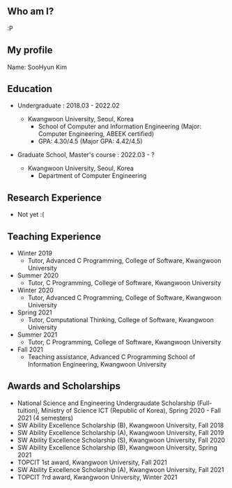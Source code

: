## Who am I?
:P

## My profile
Name: SooHyun Kim

## Education
- Undergraduate : 2018.03 - 2022.02
  - Kwangwoon University, Seoul, Korea
    - School of Computer and Information Engineering (Major: Computer Engineering, ABEEK certified)
    - GPA: 4.30/4.5 (Major GPA: 4.42/4.5)

- Graduate School, Master's course : 2022.03 - ?
  - Kwangwoon University, Seoul, Korea
    - Department of Computer Engineering

## Research Experience
- Not yet :(

## Teaching Experience
- Winter 2019
  - Tutor, Advanced C Programming, College of Software, Kwangwoon University
- Summer 2020
  - Tutor, C Programming, College of Software, Kwangwoon University
- Winter 2020
  - Tutor, Advanced C Programming, College of Software, Kwangwoon University
- Spring 2021
  - Tutor, Computational Thinking, College of Software, Kwangwoon University
- Summer 2021
  - Tutor, C Programming, College of Software, Kwangwoon University
- Fall 2021
  - Teaching assistance, Advanced C Programming School of Information Engineering, Kwangwoon University

## Awards and Scholarships
- National Science and Engineering Undergraudate Scholarship (Full-tuition), Ministry of Science ICT (Republic of Korea), Spring 2020 - Fall 2021 (4 semesters)
- SW Ability Excellence Scholarship (B), Kwangwoon University, Fall 2018
- SW Ability Excellence Scholarship (A), Kwangwoon University, Fall 2019
- SW Ability Excellence Scholarship (S), Kwangwoon University, Fall 2020
- SW Ability Excellence Scholarship (B), Kwangwoon University, Spring 2021
- TOPCIT 1st award, Kwangwoon University, Fall 2021
- SW Ability Excellence Scholarship (A), Kwangwoon University, Fall 2021
- TOPCIT ?rd award, Kwangwoon University, Winter 2021

<!--
**RapidWorkers/RapidWorkers** is a ✨ _special_ ✨ repository because its `README.md` (this file) appears on your GitHub profile.

Here are some ideas to get you started:

- 🔭 I’m currently working on ...
- 🌱 I’m currently learning ...
- 👯 I’m looking to collaborate on ...
- 🤔 I’m looking for help with ...
- 💬 Ask me about ...
- 📫 How to reach me: ...
- 😄 Pronouns: ...
- ⚡ Fun fact: ...
-->
